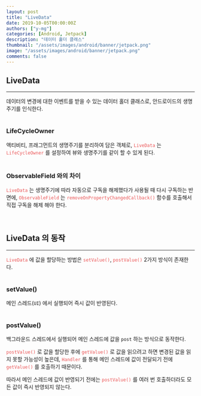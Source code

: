 ```yaml
---
layout: post
title: "LiveData"
date: 2019-10-05T00:00:00Z
authors: ["y-mg"]
categories: [Android, Jetpack]
description: "데이터 홀더 클래스"
thumbnail: "/assets/images/android/banner/jetpack.png"
image: "/assets/images/android/banner/jetpack.png"
comments: false
---
```


## LiveData
***
데이터의 변경에 대한 이벤트를 받을 수 있는 데이터 홀더 클래스로, 안드로이드의 생명주기를 인식한다.
<br>
<br>

### LifeCycleOwner
액티비티, 프래그먼트의 생명주기를 분리하여 담은 객체로, <code style="color: #eb5657;">LiveData</code> 는 <code style="color: #eb5657;">LifeCycleOwner</code> 를 설정하여 뷰와 생명주기를 같이 할 수 있게 된다.
<br>
<br>

### ObservableField 와의 차이
<code style="color: #eb5657;">LiveData</code> 는 생명주기에 따라 자동으로 구독을 해제했다가 사용될 때 다시 구독하는 반면에, <code style="color: #eb5657;">ObservableField</code> 는 <code style="color: #eb5657;">removeOnPropertyChangedCallback()</code> 함수를 호출해서 직접 구독을 해제 해야 한다.
<br>
<br>
<br>



## LiveData 의 동작
***
<code style="color: #eb5657;">LiveData</code> 에 값을 할당하는 방법은 <code style="color: #eb5657;">setValue()</code>, <code style="color: #eb5657;">postValue()</code> 2가지 방식이 존재한다.
<br>
<br>

### setValue()
메인 스레드(`UI`) 에서 실행되어 즉시 값이 반영된다.
<br>
<br>

### postValue()
백그라운드 스레드에서 실행되어 메인 스레드에 값을 `post` 하는 방식으로 동작한다.
<br>

<code style="color: #eb5657;">postValue()</code> 로 값을 할당한 후에 <code style="color: #eb5657;">getValue()</code> 로 값을 읽으려고 하면 변경된 값을 읽지 못할 가능성이 높은데, <code style="color: #eb5657;">Handler</code> 를 통해 메인 스레드에 값이 전달되기 전에 <code style="color: #eb5657;">getValue()</code> 를 호출하기 때문이다.
<br/>

따라서 메인 스레드에 값이 반영되기 전에는 <code style="color: #eb5657;">postValue()</code> 를 여러 번 호출하더라도 모든 값이 즉시 반영되지 않는다.
